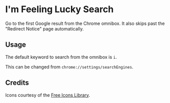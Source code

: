 # I'm Feeling Lucky Search

Go to the first Google result from the Chrome omnibox. It also skips past the
"Redirect Notice" page automatically.

## Usage

The default keyword to search from the omnibox is `i`.

This can be changed from `chrome://settings/searchEngines`.

## Credits
Icons courtesy of the [Free Icons
Library](https://icon-library.net/icon/shamrock-icon-18.html).
